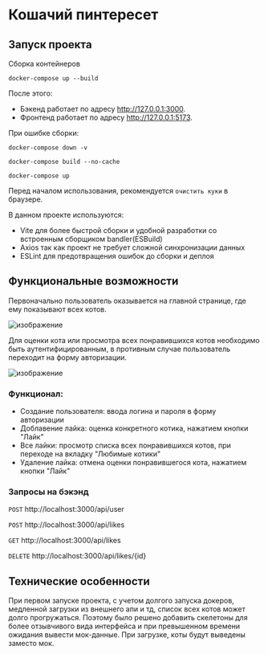 # Кошачий пинтересет

## Запуск проекта


Сборка контейнеров

```docker-compose up --build```

После этого: 
- Бэкенд работает по адресу http://127.0.0.1:3000.
- Фронтенд работает по адресу http://127.0.0.1:5173.

При ошибке сборки:

```docker-compose down -v```

```docker-compose build --no-cache```

```docker-compose up```

Перед началом использования, рекомендуется `очистить куки` в браузере.

В данном проекте используются:

- Vite для более быстрой сборки и удобной разработки со встроенным сборщиком bandler(ESBuild)
- Axios так как проект не требует сложной синхронизации данных
- ESLint для предотвращения ошибок до сборки и деплоя

## Функциональные возможности

Первоначально пользователь оказывается на главной странице, где ему показывают всех котов. 

![изображение](https://github.com/user-attachments/assets/3be5967f-542c-4f4c-9034-b9f8c5a8c03e)

Для оценки кота или просмотра всех понравившихся котов необходимо быть аутентифицированным, в противным случае пользователь переходит на форму авторизации.

![изображение](https://github.com/user-attachments/assets/b9b122c7-899a-477b-bb96-5ed3ce236d5a)

### Функционал:

 -  Создание пользователя: ввода логина и пароля в форму авторизации
 -  Доблавение лайка: оценка конкретного котика, нажатием кнопки "Лайк"
 -  Все лайки: просмотр списка всех понравившихся котов, при переходе на вкладку "Любимые котики"
 -  Удаление лайка: отмена оценки понравившегося кота, нажатием кнопки "Лайк"

### Запросы на бэкэнд

`POST` http://localhost:3000/api/user

`POST` http://localhost:3000/api/likes

`GET` http://localhost:3000/api/likes

`DELETE` http://localhost:3000/api/likes/{id}

## Технические особенности

При первом запуске проекта, с учетом долгого запуска докеров, медленной загрузки из внешнего апи и тд, список всех котов может долго прогружаться. Поэтому было решено добавить скелетоны для более отзывчивого вида интерфейса и при превышенном времени ожидания вывести мок-данные. При загрузке, коты будут выведены заместо мок.
